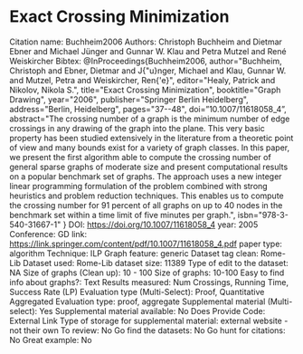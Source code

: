# Exact Crossing Minimization

Citation name: Buchheim2006
Authors: Christoph Buchheim and Dietmar Ebner and Michael Jünger and Gunnar W. Klau and Petra Mutzel and René Weiskircher
Bibtex: @InProceedings{Buchheim2006,
author="Buchheim, Christoph
and Ebner, Dietmar
and J{\"u}nger, Michael
and Klau, Gunnar W.
and Mutzel, Petra
and Weiskircher, Ren{\'e}",
editor="Healy, Patrick
and Nikolov, Nikola S.",
title="Exact Crossing Minimization",
booktitle="Graph Drawing",
year="2006",
publisher="Springer Berlin Heidelberg",
address="Berlin, Heidelberg",
pages="37--48",
doi=”10.1007/11618058_4”,
abstract="The crossing number of a graph is the minimum number of edge crossings in any drawing of the graph into the plane. This very basic property has been studied extensively in the literature from a theoretic point of view and many bounds exist for a variety of graph classes. In this paper, we present the first algorithm able to compute the crossing number of general sparse graphs of moderate size and present computational results on a popular benchmark set of graphs. The approach uses a new integer linear programming formulation of the problem combined with strong heuristics and problem reduction techniques. This enables us to compute the crossing number for 91 percent of all graphs on up to 40 nodes in the benchmark set within a time limit of five minutes per graph.",
isbn="978-3-540-31667-1"
}
DOI: https://doi.org/10.1007/11618058_4
year: 2005
Conference: GD
link: https://link.springer.com/content/pdf/10.1007/11618058_4.pdf
paper type: algorithm
Technique: ILP
Graph feature: generic
Dataset tag clean: Rome-Lib
Dataset used: Rome-Lib
dataset size: 11389
Type of edit to the dataset: NA
Size of graphs (Clean up): 10 - 100
Size of graphs: 10-100
Easy to find info about graphs?: Text
Results measured: Num Crossings, Running Time, Success Rate (LP)
Evaluation type (Multi-Select): Proof, Quantitative Aggregated
Evaluation type: proof, aggregate
Supplemental material (Multi-select): Yes
Supplemental material available: No
Does Provide Code: External Link
Type of storage for supplemental material: external website - not their own
To review: No
Go find the datasets: No
Go hunt for citations: No
Great example: No
